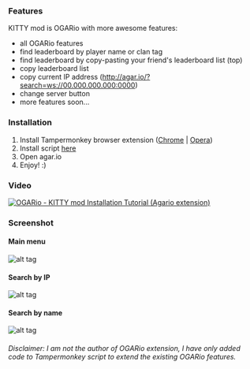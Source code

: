 

### Features 
KITTY mod is OGARio with more awesome features: 
* all OGARio features
* find leaderboard by player name or clan tag
* find leaderboard by copy-pasting your friend's leaderboard list (top)
* copy leaderboard list
* copy current IP address (http://agar.io/?search=ws://00.000.000.000:0000)
* change server button
* more features soon...

### Installation 
1. Install Tampermonkey browser extension ([Chrome](https://chrome.google.com/webstore/detail/tampermonkey/dhdgffkkebhmkfjojejmpbldmpobfkfo) | [Opera](https://addons.opera.com/en/extensions/details/tampermonkey-beta/))
2. Install script [here](https://raw.githubusercontent.com/KindKitty/OGARio-KITTY-mod/master/js/OGARio%20-%20KITTY%20mod.user.js)  
3. Open agar.io
3. Enjoy! :)

### Video

[![OGARio - KITTY mod Installation Tutorial (Agario extension)](https://img.youtube.com/vi/Q7cAXZtUZXo/0.jpg)](https://youtu.be/Q7cAXZtUZXo?t=136)

### Screenshot

#### Main menu
![alt tag](http://image.prntscr.com/image/766c8185b605441e880f39218c99b072.png)

#### Search by IP
![alt tag](http://image.prntscr.com/image/6dee8f7f67aa468d9e98f0fa4c0034c0.png)

#### Search by name
![alt tag](http://image.prntscr.com/image/723293dea9b4411ba32942c910f83393.png)

###### *Disclaimer: I am not the author of OGARio extension, I have only added code to Tampermonkey script to extend the existing OGARio features.*
